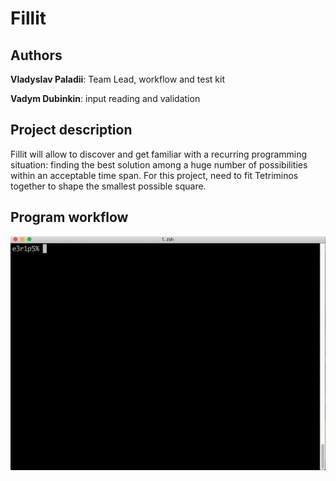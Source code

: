 # Fillit

## Authors

**Vladyslav Paladii**: Team Lead, workflow and test kit

**Vadym Dubinkin**: input reading and validation

## Project description

Fillit will allow to discover and get familiar with a recurring programming situation: finding the best solution among a huge number of possibilities within an acceptable time span. For this project, need to fit Tetriminos together to shape the smallest possible square.

## Program workflow

![](https://github.com/samymy/Fillit/blob/master/readme/Fillit.gif)
